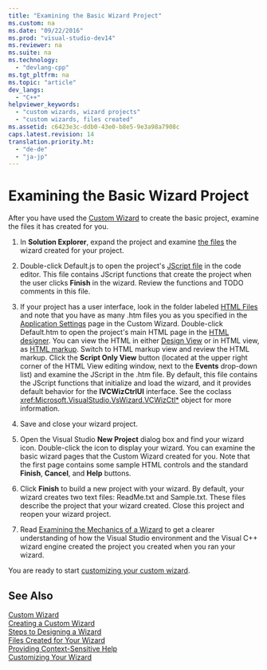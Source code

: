 ```yaml
---
title: "Examining the Basic Wizard Project"
ms.custom: na
ms.date: "09/22/2016"
ms.prod: "visual-studio-dev14"
ms.reviewer: na
ms.suite: na
ms.technology: 
  - "devlang-cpp"
ms.tgt_pltfrm: na
ms.topic: "article"
dev_langs: 
  - "C++"
helpviewer_keywords: 
  - "custom wizards, wizard projects"
  - "custom wizards, files created"
ms.assetid: c6423e3c-ddb0-43e0-b8e5-9e3a98a7908c
caps.latest.revision: 14
translation.priority.ht: 
  - "de-de"
  - "ja-jp"
---
```

# Examining the Basic Wizard Project
After you have used the [Custom Wizard](../vs140/creating-a-custom-wizard.md) to create the basic project, examine the files it has created for you.  
  
1.  In **Solution Explorer**, expand the project and examine [the files](../vs140/files-created-for-your-wizard.md) the wizard created for your project.  
  
2.  Double-click Default.js to open the project's [JScript file](../vs140/jscript-file.md) in the code editor. This file contains JScript functions that create the project when the user clicks **Finish** in the wizard. Review the functions and TODO comments in this file.  
  
3.  If your project has a user interface, look in the folder labeled [HTML Files](../vs140/html-files.md) and note that you have as many .htm files you as you specified in the [Application Settings](../vs140/application-settings--custom-wizard.md) page in the Custom Wizard. Double-click Default.htm to open the project's main HTML page in the [HTML designer](assetId:///640043cc-3657-4677-a091-bc315e636477). You can view the HTML in either [Design View](assetId:///341aa58f-e248-4807-81f3-6965f14a4342) or in HTML view, as [HTML markup](assetId:///7bb90672-b36a-4cf9-9bbc-677c9b956318). Switch to HTML markup view and review the HTML markup. Click the **Script Only View** button (located at the upper right corner of the HTML View editing window, next to the **Events** drop-down list) and examine the JScript in the .htm file. By default, this file contains the JScript functions that initialize and load the wizard, and it provides default behavior for the **IVCWizCtrlUI** interface. See the coclass <xref:Microsoft.VisualStudio.VsWizard.VCWizCtl*> object for more information.  
  
4.  Save and close your wizard project.  
  
5.  Open the Visual Studio **New Project** dialog box and find your wizard icon. Double-click the icon to display your wizard. You can examine the basic wizard pages that the Custom Wizard created for you. Note that the first page contains some sample HTML controls and the standard **Finish**, **Cancel**, and **Help** buttons.  
  
6.  Click **Finish** to build a new project with your wizard. By default, your wizard creates two text files: ReadMe.txt and Sample.txt. These files describe the project that your wizard created. Close this project and reopen your wizard project.  
  
7.  Read [Examining the Mechanics of a Wizard](../vs140/examining-the-mechanics-of-a-wizard.md) to get a clearer understanding of how the Visual Studio environment and the Visual C++ wizard engine created the project you created when you ran your wizard.  
  
 You are ready to start [customizing your custom wizard](../vs140/customizing-your-wizard.md).  
  
## See Also  
 [Custom Wizard](../vs140/custom-wizard.md)   
 [Creating a Custom Wizard](../vs140/creating-a-custom-wizard.md)   
 [Steps to Designing a Wizard](../vs140/steps-to-designing-a-wizard.md)   
 [Files Created for Your Wizard](../vs140/files-created-for-your-wizard.md)   
 [Providing Context-Sensitive Help](../vs140/providing-context-sensitive-help.md)   
 [Customizing Your Wizard](../vs140/customizing-your-wizard.md)